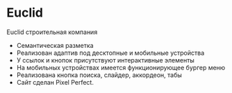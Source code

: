 # Euclid
 Euclid строительная компания
- Семантическая разметка
- Реализован адаптив под десктопные и мобильные устройства
- У ссылок и кнопок присутствуют интерактивные элементы
- На мобильных устройствах имеется функционирующее бургер меню
- Реализована кнопка поиска, слайдер, аккордеон, табы
- Сайт сделан Pixel Perfect.
